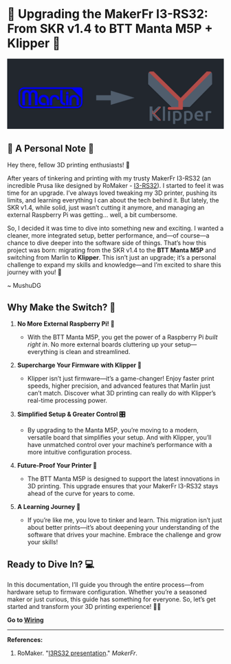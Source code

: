 # 🚀 Upgrading the MakerFr I3-RS32: From SKR v1.4 to BTT Manta M5P + Klipper 🚀

![Marlin_To_Klipper](https://github.com/MushuDG/MakerFr_I3-RS32-K/blob/main/Pictures/Readme/Marlin_To_Klipper.png)

## 🌟 A Personal Note 🌟

Hey there, fellow 3D printing enthusiasts! 👋

After years of tinkering and printing with my trusty MakerFr I3-RS32 (an incredible Prusa like designed by RoMaker - [I3-RS32](https://www.makerfr.com/en/imprimante-3d/i3-rs32/presentation-de-la-i3rs32/)). I started to feel it was time for an upgrade. I’ve always loved tweaking my 3D printer, pushing its limits, and learning everything I can about the tech behind it. But lately, the SKR v1.4, while solid, just wasn’t cutting it anymore, and managing an external Raspberry Pi was getting... well, a bit cumbersome.

So, I decided it was time to dive into something new and exciting. I wanted a cleaner, more integrated setup, better performance, and—of course—a chance to dive deeper into the software side of things. That’s how this project was born: migrating from the SKR v1.4 to the **BTT Manta M5P** and switching from Marlin to **Klipper**. This isn’t just an upgrade; it’s a personal challenge to expand my skills and knowledge—and I’m excited to share this journey with you! 🎉

~ MushuDG

## Why Make the Switch? 🤔

1. **No More External Raspberry Pi! 🥳**

   - With the BTT Manta M5P, you get the power of a Raspberry Pi *built right in*. No more external boards cluttering up your setup—everything is clean and streamlined.
2. **Supercharge Your Firmware with Klipper 🚀**

   - Klipper isn’t just firmware—it’s a game-changer! Enjoy faster print speeds, higher precision, and advanced features that Marlin just can’t match. Discover what 3D printing can really do with Klipper’s real-time processing power.
3. **Simplified Setup & Greater Control 🎛️**

   - By upgrading to the Manta M5P, you’re moving to a modern, versatile board that simplifies your setup. And with Klipper, you’ll have unmatched control over your machine’s performance with a more intuitive configuration process.
4. **Future-Proof Your Printer 🔮**

   - The BTT Manta M5P is designed to support the latest innovations in 3D printing. This upgrade ensures that your MakerFr I3-RS32 stays ahead of the curve for years to come.
5. **A Learning Journey 🧠**

   - If you’re like me, you love to tinker and learn. This migration isn’t just about better prints—it’s about deepening your understanding of the software that drives your machine. Embrace the challenge and grow your skills!

## Ready to Dive In? 💻

In this documentation, I’ll guide you through the entire process—from hardware setup to firmware configuration. Whether you’re a seasoned maker or just curious, this guide has something for everyone. So, let’s get started and transform your 3D printing experience! 🔧✨

**Go to [Wiring](https://github.com/MushuDG/MakerFr_I3-RS32-K/blob/main/Documentation/1_Wiring.md)**

---

**References:**

1. RoMaker. "[I3RS32 presentation](https://www.makerfr.com/en/imprimante-3d/i3-rs32/presentation-de-la-i3rs32/)." *MakerFr*.
